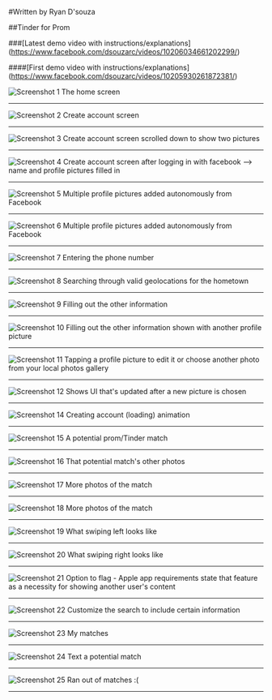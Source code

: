 #Written by Ryan D'souza

##Tinder for Prom

###[Latest demo video with instructions/explanations] (https://www.facebook.com/dsouzarc/videos/10206034661202299/)

####[First demo video with instructions/explanations] (https://www.facebook.com/dsouzarc/videos/10205930261872381/)


![Screenshot 1](https://github.com/dsouzarc/promme/blob/master/Screenshots/Screenshot_1.png)
The home screen

---

![Screenshot 2](https://github.com/dsouzarc/promme/blob/master/Screenshots/Screenshot_2.png)
Create account screen

---

![Screenshot 3](https://github.com/dsouzarc/promme/blob/master/Screenshots/Screenshot_3.png)
Create account screen scrolled down to show two pictures

---

![Screenshot 4](https://github.com/dsouzarc/promme/blob/master/Screenshots/Screenshot_4.png)
Create account screen after logging in with facebook --> name and profile pictures filled in

---

![Screenshot 5](https://github.com/dsouzarc/promme/blob/master/Screenshots/Screenshot_5.png)
Multiple profile pictures added autonomously from Facebook

---

![Screenshot 6](https://github.com/dsouzarc/promme/blob/master/Screenshots/Screenshot_6.png)
Multiple profile pictures added autonomously from Facebook

---

![Screenshot 7](https://github.com/dsouzarc/promme/blob/master/Screenshots/Screenshot_7.png)
Entering the phone number

---

![Screenshot 8](https://github.com/dsouzarc/promme/blob/master/Screenshots/Screenshot_8.png)
Searching through valid geolocations for the hometown

---

![Screenshot 9](https://github.com/dsouzarc/promme/blob/master/Screenshots/Screenshot_9.png)
Filling out the other information

---

![Screenshot 10](https://github.com/dsouzarc/promme/blob/master/Screenshots/Screenshot_10.png)
Filling out the other information shown with another profile picture

---

![Screenshot 11](https://github.com/dsouzarc/promme/blob/master/Screenshots/Screenshot_11.png)
Tapping a profile picture to edit it or choose another photo from your local photos gallery

---

![Screenshot 12](https://github.com/dsouzarc/promme/blob/master/Screenshots/Screenshot_12.png)
Shows UI that's updated after a new picture is chosen

---

![Screenshot 14](https://github.com/dsouzarc/promme/blob/master/Screenshots/Screenshot_14.png)
Creating account (loading) animation

---

![Screenshot 15](https://github.com/dsouzarc/promme/blob/master/Screenshots/Screenshot_15.png)
A potential prom/Tinder match

---

![Screenshot 16](https://github.com/dsouzarc/promme/blob/master/Screenshots/Screenshot_16.png)
That potential match's other photos

---

![Screenshot 17](https://github.com/dsouzarc/promme/blob/master/Screenshots/Screenshot_17.png)
More photos of the match

---

![Screenshot 18](https://github.com/dsouzarc/promme/blob/master/Screenshots/Screenshot_18.png)
More photos of the match

---

![Screenshot 19](https://github.com/dsouzarc/promme/blob/master/Screenshots/Screenshot_19.png)
What swiping left looks like

---

![Screenshot 20](https://github.com/dsouzarc/promme/blob/master/Screenshots/Screenshot_20.png)
What swiping right looks like

---

![Screenshot 21](https://github.com/dsouzarc/promme/blob/master/Screenshots/Screenshot_21.png)
Option to flag - Apple app requirements state that feature as a necessity for showing another user's content

---

![Screenshot 22](https://github.com/dsouzarc/promme/blob/master/Screenshots/Screenshot_22.png)
Customize the search to include certain information

---

![Screenshot 23](https://github.com/dsouzarc/promme/blob/master/Screenshots/Screenshot_23.png)
My matches

---

![Screenshot 24](https://github.com/dsouzarc/promme/blob/master/Screenshots/Screenshot_24.png)
Text a potential match

---

![Screenshot 25](https://github.com/dsouzarc/promme/blob/master/Screenshots/Screenshot_25.png)
Ran out of matches :( 

---
